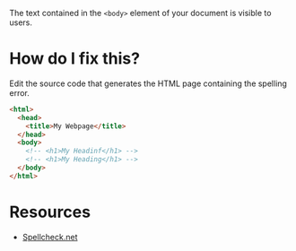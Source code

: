 The text contained in the `<body>` element of your document is visible to users.

# How do I fix this?

Edit the source code that generates the HTML page containing the spelling error.

```html
<html>
  <head>
    <title>My Webpage</title>
  </head>
  <body>
    <!-- <h1>My Headinf</h1> -->
    <!-- <h1>My Heading</h1> -->
  </body>
</html>
```

# Resources

* [Spellcheck.net](http://www.spellcheck.net/)

